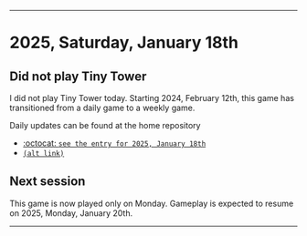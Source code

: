 
***

# 2025, Saturday, January 18th

## Did not play Tiny Tower

<!-- TODO: For each weekly entry, make sure the date is correct. The day of the week should be modified in 4 places !-->

I did not play Tiny Tower today. Starting 2024, February 12th, this game has transitioned from a daily game to a weekly game.

Daily updates can be found at the home repository

- [:octocat: `see the entry for 2025, January 18th`](https://github.com/seanpm2001/SeansLifeArchive_Images_TinyTower/tree/master/tiny%20tower/2025/01_January/18/) 
- [`(alt link)`](/tiny%20tower/2025/01_January/18/)

## Next session

This game is now played only on Monday. Gameplay is expected to resume on 2025, Monday, January 20th.

***
